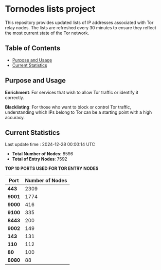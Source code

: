 # Tornodes lists project

This repository provides updated lists of IP addresses associated with Tor relay nodes. The lists are refreshed every 30 minutes to ensure they reflect the most current state of the Tor network.

## Table of Contents

- [Purpose and Usage](#purpose-and-usage)
- [Current Statistics](#current-statistics)


## Purpose and Usage

**Enrichment**: For services that wish to allow Tor traffic or identify it correctly.

**Blacklisting**: For those who want to block or control Tor traffic, understanding which IPs belong to Tor can be a starting point with a high accuracy.

## Current Statistics

Last update time : 2024-12-28 00:00:14 UTC

- **Total Number of Nodes**: 8596
- **Total of Entry Nodes**: 7592

**TOP 10 PORTS USED FOR TOR ENTRY NODES**

| **Port** | **Number of Nodes** |
|------|-----------------|
| **443**   | 2309  |
| **9001**   | 1774  |
| **9000**   | 416  |
| **9100**   | 335  |
| **8443**   | 200  |
| **9002**   | 149  |
| **143**   | 131  |
| **110**   | 112  |
| **80**   | 100  |
| **8080**   | 88  |

